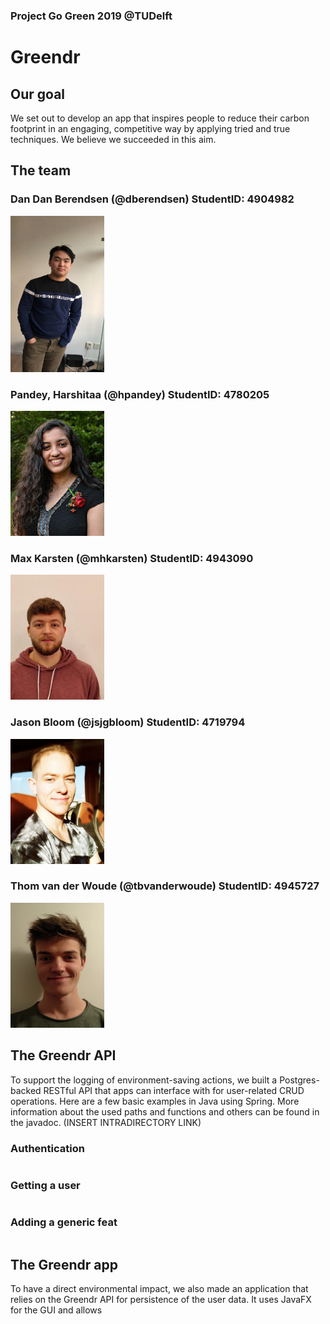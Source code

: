 ### Project Go Green 2019 @TUDelft
# Greendr
## Our goal
We set out to develop an app that inspires people to reduce their carbon footprint in an engaging, competitive way by applying tried and true techniques. We believe we succeeded in this aim.

## The team
### Dan Dan Berendsen (@dberendsen) StudentID: 4904982

<img src = "photos/IMG_6796.JPG" width = "150" height = "250">

### Pandey, Harshitaa (@hpandey) StudentID: 4780205

<img src = "photos/photo.jpg" width = "150" height = "200">

### Max Karsten (@mhkarsten) StudentID: 4943090

<img src = "photos/PasPhoto_Max_Karsten.jpg" width = "150" height = "200">

### Jason Bloom (@jsjgbloom) StudentID: 4719794

<img src = "photos/photo_4719791_Jason_Bloom.jpg" width = "150" height = "200">

### Thom van der Woude (@tbvanderwoude) StudentID: 4945727

<img src = "photos/IMG_20190215_183148.jpg" width = "150" height = "200">

## The Greendr API
To support the logging of environment-saving actions, we built a Postgres-backed RESTful API that apps can interface with for user-related CRUD operations. Here are a few basic examples in Java using Spring. More information about the used paths and functions and others can be found in the javadoc. (INSERT INTRADIRECTORY LINK)

### Authentication
~~~Java

~~~
### Getting a user
~~~Java

~~~
### Adding a generic feat
~~~Java

~~~

## The Greendr app
To have a direct environmental impact, we also made an application that relies on the Greendr API for persistence of the user data. It uses JavaFX for the GUI and allows